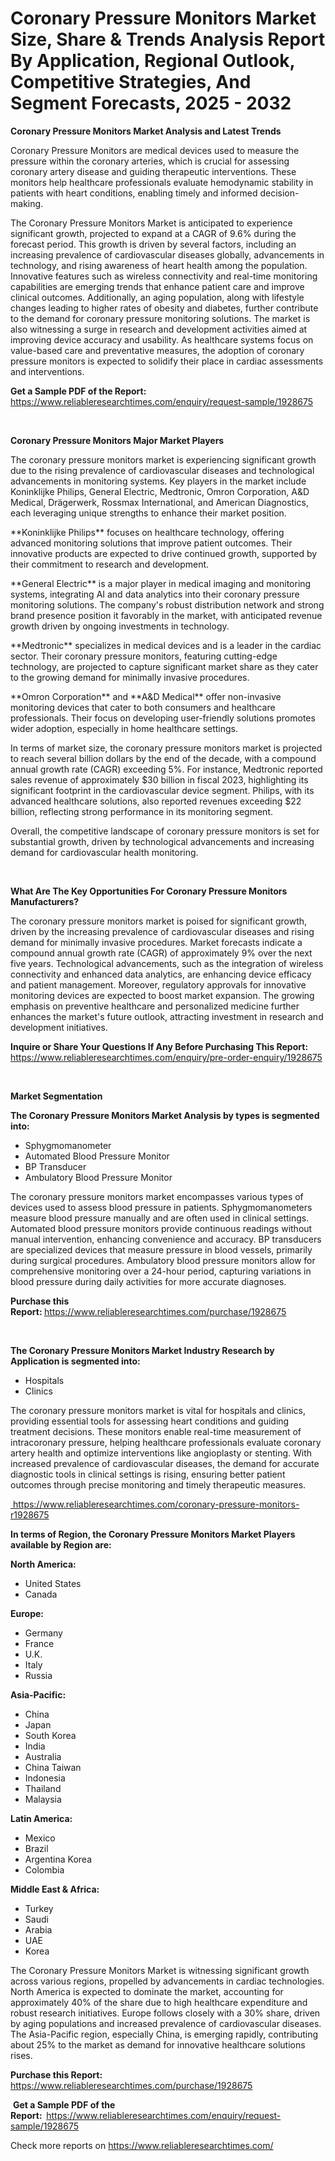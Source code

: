 <p><h1>Coronary Pressure Monitors Market Size, Share & Trends Analysis Report By Application, Regional Outlook, Competitive Strategies, And Segment Forecasts, 2025 - 2032</h1></p><p><strong>Coronary Pressure Monitors Market Analysis and Latest Trends</strong></p>
<p><p>Coronary Pressure Monitors are medical devices used to measure the pressure within the coronary arteries, which is crucial for assessing coronary artery disease and guiding therapeutic interventions. These monitors help healthcare professionals evaluate hemodynamic stability in patients with heart conditions, enabling timely and informed decision-making.</p><p>The Coronary Pressure Monitors Market is anticipated to experience significant growth, projected to expand at a CAGR of 9.6% during the forecast period. This growth is driven by several factors, including an increasing prevalence of cardiovascular diseases globally, advancements in technology, and rising awareness of heart health among the population. Innovative features such as wireless connectivity and real-time monitoring capabilities are emerging trends that enhance patient care and improve clinical outcomes. Additionally, an aging population, along with lifestyle changes leading to higher rates of obesity and diabetes, further contribute to the demand for coronary pressure monitoring solutions. The market is also witnessing a surge in research and development activities aimed at improving device accuracy and usability. As healthcare systems focus on value-based care and preventative measures, the adoption of coronary pressure monitors is expected to solidify their place in cardiac assessments and interventions.</p></p>
<p><strong>Get a Sample PDF of the Report:&nbsp;</strong> <a href="https://www.reliableresearchtimes.com/enquiry/request-sample/1928675?utm_campaign=2464&utm_medium=2&utm_source=Github&utm_content=ia&utm_term=04032025&utm_id=coronary-pressure-monitors">https://www.reliableresearchtimes.com/enquiry/request-sample/1928675</a></p>
<p>&nbsp;</p>
<p><strong>Coronary Pressure Monitors Major Market Players</strong></p>
<p><p>The coronary pressure monitors market is experiencing significant growth due to the rising prevalence of cardiovascular diseases and technological advancements in monitoring systems. Key players in the market include Koninklijke Philips, General Electric, Medtronic, Omron Corporation, A&D Medical, Drägerwerk, Rossmax International, and American Diagnostics, each leveraging unique strengths to enhance their market position.</p><p>**Koninklijke Philips** focuses on healthcare technology, offering advanced monitoring solutions that improve patient outcomes. Their innovative products are expected to drive continued growth, supported by their commitment to research and development. </p><p>**General Electric** is a major player in medical imaging and monitoring systems, integrating AI and data analytics into their coronary pressure monitoring solutions. The company's robust distribution network and strong brand presence position it favorably in the market, with anticipated revenue growth driven by ongoing investments in technology.</p><p>**Medtronic** specializes in medical devices and is a leader in the cardiac sector. Their coronary pressure monitors, featuring cutting-edge technology, are projected to capture significant market share as they cater to the growing demand for minimally invasive procedures. </p><p>**Omron Corporation** and **A&D Medical** offer non-invasive monitoring devices that cater to both consumers and healthcare professionals. Their focus on developing user-friendly solutions promotes wider adoption, especially in home healthcare settings.</p><p>In terms of market size, the coronary pressure monitors market is projected to reach several billion dollars by the end of the decade, with a compound annual growth rate (CAGR) exceeding 5%. For instance, Medtronic reported sales revenue of approximately $30 billion in fiscal 2023, highlighting its significant footprint in the cardiovascular device segment. Philips, with its advanced healthcare solutions, also reported revenues exceeding $22 billion, reflecting strong performance in its monitoring segment. </p><p>Overall, the competitive landscape of coronary pressure monitors is set for substantial growth, driven by technological advancements and increasing demand for cardiovascular health monitoring.</p></p>
<p>&nbsp;</p>
<p><strong>What Are The Key Opportunities For Coronary Pressure Monitors Manufacturers?</strong></p>
<p><p>The coronary pressure monitors market is poised for significant growth, driven by the increasing prevalence of cardiovascular diseases and rising demand for minimally invasive procedures. Market forecasts indicate a compound annual growth rate (CAGR) of approximately 9% over the next five years. Technological advancements, such as the integration of wireless connectivity and enhanced data analytics, are enhancing device efficacy and patient management. Moreover, regulatory approvals for innovative monitoring devices are expected to boost market expansion. The growing emphasis on preventive healthcare and personalized medicine further enhances the market's future outlook, attracting investment in research and development initiatives.</p></p>
<p><strong>Inquire or Share Your Questions If Any Before Purchasing This Report:</strong> <a href="https://www.reliableresearchtimes.com/enquiry/pre-order-enquiry/1928675?utm_campaign=2464&utm_medium=2&utm_source=Github&utm_content=ia&utm_term=04032025&utm_id=coronary-pressure-monitors">https://www.reliableresearchtimes.com/enquiry/pre-order-enquiry/1928675</a></p>
<p>&nbsp;</p>
<p><strong>Market Segmentation</strong></p>
<p><strong>The Coronary Pressure Monitors Market Analysis by types is segmented into:</strong></p>
<p><ul><li>Sphygmomanometer</li><li>Automated Blood Pressure Monitor</li><li>BP Transducer</li><li>Ambulatory Blood Pressure Monitor</li></ul></p>
<p><p>The coronary pressure monitors market encompasses various types of devices used to assess blood pressure in patients. Sphygmomanometers measure blood pressure manually and are often used in clinical settings. Automated blood pressure monitors provide continuous readings without manual intervention, enhancing convenience and accuracy. BP transducers are specialized devices that measure pressure in blood vessels, primarily during surgical procedures. Ambulatory blood pressure monitors allow for comprehensive monitoring over a 24-hour period, capturing variations in blood pressure during daily activities for more accurate diagnoses.</p></p>
<p><strong>Purchase this Report:&nbsp;</strong><a href="https://www.reliableresearchtimes.com/purchase/1928675?utm_campaign=2464&utm_medium=2&utm_source=Github&utm_content=ia&utm_term=04032025&utm_id=coronary-pressure-monitors">https://www.reliableresearchtimes.com/purchase/1928675</a></p>
<p>&nbsp;</p>
<p><strong>The Coronary Pressure Monitors Market Industry Research by Application is segmented into:</strong></p>
<p><ul><li>Hospitals</li><li>Clinics</li></ul></p>
<p><p>The coronary pressure monitors market is vital for hospitals and clinics, providing essential tools for assessing heart conditions and guiding treatment decisions. These monitors enable real-time measurement of intracoronary pressure, helping healthcare professionals evaluate coronary artery health and optimize interventions like angioplasty or stenting. With increased prevalence of cardiovascular diseases, the demand for accurate diagnostic tools in clinical settings is rising, ensuring better patient outcomes through precise monitoring and timely therapeutic measures.</p></p>
<p><a href="https://www.reliableresearchtimes.com/coronary-pressure-monitors-r1928675?utm_campaign=2464&utm_medium=2&utm_source=Github&utm_content=ia&utm_term=04032025&utm_id=coronary-pressure-monitors">&nbsp;https://www.reliableresearchtimes.com/coronary-pressure-monitors-r1928675</a></p>
<p><strong>In terms of Region, the Coronary Pressure Monitors Market Players available by Region are:</strong></p>
<p>
    <p> <strong> North America: </strong>
        <ul>
            <li>United States</li>
            <li>Canada</li>
        </ul>
        </p> 
    <p> <strong> Europe: </strong>
        <ul>
            <li>Germany</li>
            <li>France</li>
            <li>U.K.</li>
            <li>Italy</li>
            <li>Russia</li>
        </ul>
        </p> 
    <p> <strong> Asia-Pacific: </strong>
        <ul>
            <li>China</li>
            <li>Japan</li>
            <li>South Korea</li>
            <li>India</li>
            <li>Australia</li>
            <li>China Taiwan</li>
            <li>Indonesia</li>
            <li>Thailand</li>
            <li>Malaysia</li>
        </ul>
        </p> 
    <p> <strong> Latin America: </strong>
        <ul>
            <li>Mexico</li>
            <li>Brazil</li>
            <li>Argentina Korea</li>
            <li>Colombia</li>
        </ul>
        </p> 
    <p> <strong> Middle East & Africa: </strong>
        <ul>
            <li>Turkey</li>
            <li>Saudi</li>
            <li>Arabia</li>
            <li>UAE</li>
            <li>Korea</li>
        </ul>
    </p>
    </p>
<p><p>The Coronary Pressure Monitors Market is witnessing significant growth across various regions, propelled by advancements in cardiac technologies. North America is expected to dominate the market, accounting for approximately 40% of the share due to high healthcare expenditure and robust research initiatives. Europe follows closely with a 30% share, driven by aging populations and increased prevalence of cardiovascular diseases. The Asia-Pacific region, especially China, is emerging rapidly, contributing about 25% to the market as demand for innovative healthcare solutions rises.</p></p>
<p><strong>Purchase this Report: </strong><a href="https://www.reliableresearchtimes.com/purchase/1928675?utm_campaign=2464&utm_medium=2&utm_source=Github&utm_content=ia&utm_term=04032025&utm_id=coronary-pressure-monitors">https://www.reliableresearchtimes.com/purchase/1928675</a></p>
<p>&nbsp;<strong>Get a Sample PDF of the Report:&nbsp;&nbsp;</strong><a href="https://www.reliableresearchtimes.com/enquiry/request-sample/1928675?utm_campaign=2464&utm_medium=2&utm_source=Github&utm_content=ia&utm_term=04032025&utm_id=coronary-pressure-monitors">https://www.reliableresearchtimes.com/enquiry/request-sample/1928675</a></p>
<p><strong></strong></p>
<p>Check more reports on <a href="https://www.reliableresearchtimes.com/?utm_campaign=2464&utm_medium=2&utm_source=Github&utm_content=ia&utm_term=04032025&utm_id=coronary-pressure-monitors">https://www.reliableresearchtimes.com/</a></p>